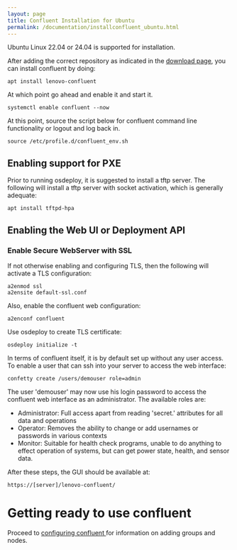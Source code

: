 ```yaml
---
layout: page
title: Confluent Installation for Ubuntu
permalink: /documentation/installconfluent_ubuntu.html
---
```


Ubuntu Linux 22.04 or 24.04 is supported for installation.

After adding the correct repository as indicated in the [download page](../downloads.md), you can install confluent by doing:

    apt install lenovo-confluent

At which point go ahead and enable it and start it.

    systemctl enable confluent --now

At this point, source the script below for confluent command line functionality or logout and log back in. 

    source /etc/profile.d/confluent_env.sh


## Enabling support for PXE

Prior to running osdeploy, it is suggested to install a tftp server.  The following will install a tftp server
with socket activation, which is generally adequate:

    apt install tftpd-hpa



## Enabling the Web UI or Deployment API

### Enable Secure WebServer with SSL

If not otherwise enabling and configuring TLS, then the following will activate a TLS configuration:	

    a2enmod ssl
    a2ensite default-ssl.conf

Also, enable the confluent web configuration:

    a2enconf confluent

Use osdeploy to create TLS certificate:

    osdeploy initialize -t

In terms of confluent itself, it is by default set up without any user access.  To enable a user that can ssh into your server to access the web interface:

    confetty create /users/demouser role=admin

The user 'demouser' may now use his login password to access the confluent web interface as an administrator.  The available roles are:

* Administrator: Full access apart from reading 'secret.' attributes for all data and operations
* Operator: Removes the ability to change or add usernames or passwords in various contexts
* Monitor: Suitable for health check programs, unable to do anything to effect operation of systems, but can get power state, health, and sensor data.


After these steps, the GUI should be available at:

    https://[server]/lenovo-confluent/

# Getting ready to use confluent
 
Proceed to [configuring confluent ](configureconfluent.md) for information on
adding groups and nodes.
